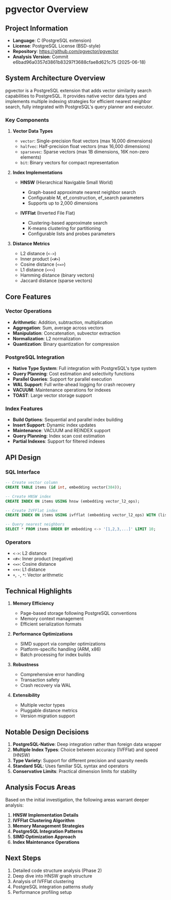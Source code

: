 # pgvector Overview

## Project Information

- **Language**: C (PostgreSQL extension)
- **License**: PostgreSQL License (BSD-style)
- **Repository**: https://github.com/pgvector/pgvector
- **Analysis Version**: Commit e6bad96a0357d3861b83297f3688cfae8d621c75 (2025-06-18)

## System Architecture Overview

pgvector is a PostgreSQL extension that adds vector similarity search capabilities to PostgreSQL. It provides native vector data types and implements multiple indexing strategies for efficient nearest neighbor search, fully integrated with PostgreSQL's query planner and executor.

### Key Components

1. **Vector Data Types**
   - `vector`: Single-precision float vectors (max 16,000 dimensions)
   - `halfvec`: Half-precision float vectors (max 16,000 dimensions)
   - `sparsevec`: Sparse vectors (max 1B dimensions, 16K non-zero elements)
   - `bit`: Binary vectors for compact representation

2. **Index Implementations**
   - **HNSW** (Hierarchical Navigable Small World)
     - Graph-based approximate nearest neighbor search
     - Configurable M, ef_construction, ef_search parameters
     - Supports up to 2,000 dimensions
   
   - **IVFFlat** (Inverted File Flat)
     - Clustering-based approximate search
     - K-means clustering for partitioning
     - Configurable lists and probes parameters

3. **Distance Metrics**
   - L2 distance (`<->`)
   - Inner product (`<#>`)
   - Cosine distance (`<=>`)
   - L1 distance (`<+>`)
   - Hamming distance (binary vectors)
   - Jaccard distance (sparse vectors)

## Core Features

### Vector Operations
- **Arithmetic**: Addition, subtraction, multiplication
- **Aggregation**: Sum, average across vectors
- **Manipulation**: Concatenation, subvector extraction
- **Normalization**: L2 normalization
- **Quantization**: Binary quantization for compression

### PostgreSQL Integration
- **Native Type System**: Full integration with PostgreSQL's type system
- **Query Planning**: Cost estimation and selectivity functions
- **Parallel Queries**: Support for parallel execution
- **WAL Support**: Full write-ahead logging for crash recovery
- **VACUUM**: Maintenance operations for indexes
- **TOAST**: Large vector storage support

### Index Features
- **Build Options**: Sequential and parallel index building
- **Insert Support**: Dynamic index updates
- **Maintenance**: VACUUM and REINDEX support
- **Query Planning**: Index scan cost estimation
- **Partial Indexes**: Support for filtered indexes

## API Design

### SQL Interface
```sql
-- Create vector column
CREATE TABLE items (id int, embedding vector(384));

-- Create HNSW index
CREATE INDEX ON items USING hnsw (embedding vector_l2_ops);

-- Create IVFFlat index
CREATE INDEX ON items USING ivfflat (embedding vector_l2_ops) WITH (lists = 100);

-- Query nearest neighbors
SELECT * FROM items ORDER BY embedding <-> '[1,2,3,...]' LIMIT 10;
```

### Operators
- `<->`: L2 distance
- `<#>`: Inner product (negative)
- `<=>`: Cosine distance
- `<+>`: L1 distance
- `+`, `-`, `*`: Vector arithmetic

## Technical Highlights

1. **Memory Efficiency**
   - Page-based storage following PostgreSQL conventions
   - Memory context management
   - Efficient serialization formats

2. **Performance Optimizations**
   - SIMD support via compiler optimizations
   - Platform-specific handling (ARM, x86)
   - Batch processing for index builds

3. **Robustness**
   - Comprehensive error handling
   - Transaction safety
   - Crash recovery via WAL

4. **Extensibility**
   - Multiple vector types
   - Pluggable distance metrics
   - Version migration support

## Notable Design Decisions

1. **PostgreSQL-Native**: Deep integration rather than foreign data wrapper
2. **Multiple Index Types**: Choice between accuracy (IVFFlat) and speed (HNSW)
3. **Type Variety**: Support for different precision and sparsity needs
4. **Standard SQL**: Uses familiar SQL syntax and operators
5. **Conservative Limits**: Practical dimension limits for stability

## Analysis Focus Areas

Based on the initial investigation, the following areas warrant deeper analysis:

1. **HNSW Implementation Details**
2. **IVFFlat Clustering Algorithm**
3. **Memory Management Strategies**
4. **PostgreSQL Integration Patterns**
5. **SIMD Optimization Approach**
6. **Index Maintenance Operations**

## Next Steps

1. Detailed code structure analysis (Phase 2)
2. Deep dive into HNSW graph structure
3. Analysis of IVFFlat clustering
4. PostgreSQL integration patterns study
5. Performance profiling setup